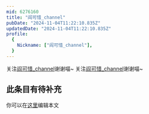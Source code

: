 ```yaml
---
mid: 6276160
title: "阎可惜_channel"
pubDate: "2024-11-04T11:22:10.835Z"
updatedDate: "2024-11-04T11:22:10.835Z"
profile:
  {
    Nickname: ["阎可惜_channel"],
  }
---
```


关注[阎可惜_channel](https://space.bilibili.com/6276160)谢谢喵~ 关注[阎可惜_channel](https://space.bilibili.com/6276160)谢谢喵~

## 此条目有待补充
你可以在[这里](https://github.com/Yuhanawa/VTuber.ICU-Content/edit/master/v/阎可惜_channel/index.md)编辑本文
